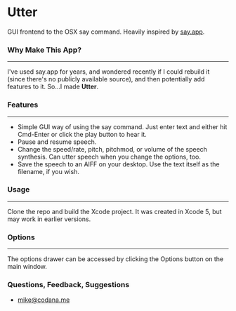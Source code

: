 # Utter

GUI frontend to the OSX say command. Heavily inspired by [say.app](http://nsgn.net/software/say).

### Why Make This App?
---

I've used say.app for years, and wondered recently if I could rebuild it (since there's no publicly available source), and then potentially add features to it. So...I made **Utter**.

### Features
---

* Simple GUI way of using the say command. Just enter text and either hit Cmd-Enter or click the play button to hear it.
* Pause and resume speech.
* Change the speed/rate, pitch, pitchmod, or volume of the speech synthesis. Can utter speech when you change the options, too.
* Save the speech to an AIFF on your desktop. Use the text itself as the filename, if you wish.

### Usage
---

Clone the repo and build the Xcode project. It was created in Xcode 5, but may work in earlier versions.

### Options
---
The options drawer can be accessed by clicking the Options button on the main window.

### Questions, Feedback, Suggestions
* [mike@codana.me](mailto:mike@codana.me)
